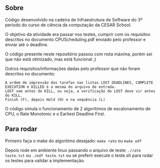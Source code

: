 ## Sobre

Código desenvolvido na cadeira de Infraestrutura de Software do 3º período do curso de ciência da computação da CESAR School.

O objetivo da atividade era passar nos testes, cumprir com os requisitos descritos no documento CPUScheduling.pdf enviado pelo professor e enviar até o deadline.

O código presente neste repositório passou com nota máxima, porém sei que não está otimizado, mas está funcional ;)

Outros requisitos/informações dadas pelo professor que não foram descritos no documento:
```
A ordem de impressão das tarefas nas listas LOST DEADLINES, COMPLETE EXECUTION e KILLED é a mesma do arquivo de entrada.
LOST vem antes de KILL, ou seja, a verificação do LOST deve vir antes do KILL.
Finish (F), depois Hold (H) e na sequência (L)
```

O código simula o funcionamento de 2 algoritimos de escalonamento de CPU, o Rate Monotonic e o Earliest Deadline First.

## Para rodar

Primeiro faça o make do algoritimo desejado: `make rate` ou `make edf`

Depois rode em ambiente linux passando o arquivo de teste: `./rate teste.txt` ou `./edf teste.txt` ou se preferir execute o teste.sh para rodar os testes para validar a implementação.
